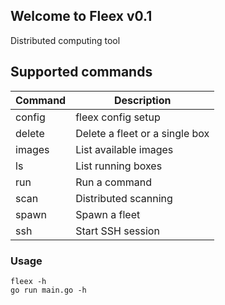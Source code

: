 ## Welcome to Fleex v0.1

Distributed computing tool

## Supported commands

| Command | Description                    |
| ------- | ------------------------------ |
| config  | fleex config setup             |
| delete  | Delete a fleet or a single box |
| images  | List available images          |
| ls      | List running boxes             |
| run     | Run a command                  |
| scan    | Distributed scanning           |
| spawn   | Spawn a fleet                  |
| ssh     | Start SSH session              |

### Usage

```
fleex -h
go run main.go -h
```
